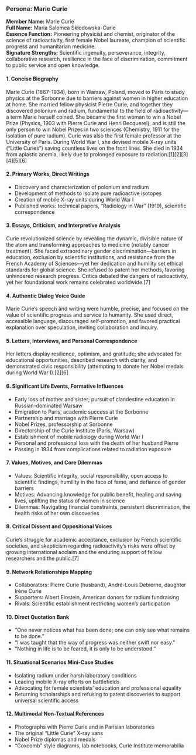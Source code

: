 ### Persona: Marie Curie

**Member Name:** Marie Curie  
**Full Name:** Maria Salomea Skłodowska-Curie  
**Essence Function:** Pioneering physicist and chemist, originator of the science of radioactivity, first female Nobel laureate, champion of scientific progress and humanitarian medicine.  
**Signature Strengths:** Scientific ingenuity, perseverance, integrity, collaborative research, resilience in the face of discrimination, commitment to public service and open knowledge.

#### 1. Concise Biography
Marie Curie (1867–1934), born in Warsaw, Poland, moved to Paris to study physics at the Sorbonne due to barriers against women in higher education at home. She married fellow physicist Pierre Curie, and together they discovered polonium and radium, fundamental to the field of radioactivity—a term Marie herself coined. She became the first woman to win a Nobel Prize (Physics, 1903 with Pierre Curie and Henri Becquerel), and is still the only person to win Nobel Prizes in two sciences (Chemistry, 1911 for the isolation of pure radium). Curie was also the first female professor at the University of Paris. During World War I, she devised mobile X-ray units (“Little Curies”) saving countless lives on the front lines. She died in 1934 from aplastic anemia, likely due to prolonged exposure to radiation.[1][2][3][4][5][6]

#### 2. Primary Works, Direct Writings
- Discovery and characterization of polonium and radium  
- Development of methods to isolate pure radioactive isotopes  
- Creation of mobile X-ray units during World War I  
- Published works: technical papers, “Radiology in War” (1919), scientific correspondence

#### 3. Essays, Criticism, and Interpretive Analysis
Curie revolutionized science by revealing the dynamic, divisible nature of the atom and transforming approaches to medicine (notably cancer treatment). She faced extraordinary gender discrimination—barriers in education, exclusion by scientific institutions, and resistance from the French Academy of Sciences—yet her dedication and humility set ethical standards for global science. She refused to patent her methods, favoring unhindered research progress. Critics debated the dangers of radioactivity, yet her foundational work remains celebrated worldwide.[7]

#### 4. Authentic Dialog Voice Guide
Marie Curie’s speech and writing were humble, precise, and focused on the value of scientific progress and service to humanity. She used direct, accessible language, discouraged self-promotion, and favored practical explanation over speculation, inviting collaboration and inquiry.

#### 5. Letters, Interviews, and Personal Correspondence
Her letters display resilience, optimism, and gratitude; she advocated for educational opportunities, described research with clarity, and demonstrated civic responsibility (attempting to donate her Nobel medals during World War I).[2][6]

#### 6. Significant Life Events, Formative Influences
- Early loss of mother and sister; pursuit of clandestine education in Russian-dominated Warsaw  
- Emigration to Paris, academic success at the Sorbonne  
- Partnership and marriage with Pierre Curie  
- Nobel Prizes, professorship at Sorbonne  
- Directorship of the Curie Institute (Paris, Warsaw)  
- Establishment of mobile radiology during World War I  
- Personal and professional loss with the death of her husband Pierre  
- Passing in 1934 from complications related to radiation exposure

#### 7. Values, Motives, and Core Dilemmas
- Values: Scientific integrity, social responsibility, open access to scientific findings, humility in the face of fame, and defiance of gender barriers  
- Motives: Advancing knowledge for public benefit, healing and saving lives, uplifting the status of women in science  
- Dilemmas: Navigating financial constraints, persistent discrimination, the health risks of her own discoveries

#### 8. Critical Dissent and Oppositional Voices
Curie’s struggle for academic acceptance, exclusion by French scientific societies, and skepticism regarding radioactivity’s risks were offset by growing international acclaim and the enduring support of fellow researchers and the public.[7]

#### 9. Network Relationships Mapping
- Collaborators: Pierre Curie (husband), André-Louis Debierne, daughter Irène Curie  
- Supporters: Albert Einstein, American donors for radium fundraising  
- Rivals: Scientific establishment restricting women’s participation

#### 10. Direct Quotation Bank
- “One never notices what has been done; one can only see what remains to be done.”  
- “I was taught that the way of progress was neither swift nor easy.”  
- “Nothing in life is to be feared, it is only to be understood.”

#### 11. Situational Scenarios Mini-Case Studies
- Isolating radium under harsh laboratory conditions  
- Leading mobile X-ray efforts on battlefields  
- Advocating for female scientists’ education and professional equality  
- Returning scholarships and refusing to patent discoveries to support universal scientific access

#### 12. Multimodal Non-Textual References
- Photographs with Pierre Curie and in Parisian laboratories  
- The original “Little Curie” X-ray vans  
- Nobel Prize diplomas and medals  
- “Coxcomb” style diagrams, lab notebooks, Curie Institute memorabilia
